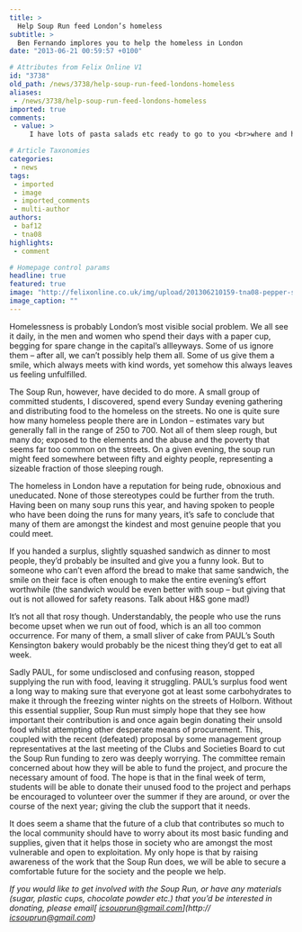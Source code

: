 ```yaml
---
title: >
  Help Soup Run feed London’s homeless
subtitle: >
  Ben Fernando implores you to help the homeless in London
date: "2013-06-21 00:59:57 +0100"

# Attributes from Felix Online V1
id: "3738"
old_path: /news/3738/help-soup-run-feed-londons-homeless
aliases:
 - /news/3738/help-soup-run-feed-londons-homeless
imported: true
comments:
 - value: >
     I have lots of pasta salads etc ready to go to you <br>where and how do I take it there? cous cous and pasta salads all ready <br>thanks <br>07713 627168

# Article Taxonomies
categories:
 - news
tags:
 - imported
 - image
 - imported_comments
 - multi-author
authors:
 - baf12
 - tna08
highlights:
 - comment

# Homepage control params
headline: true
featured: true
image: "http://felixonline.co.uk/img/upload/201306210159-tna08-pepper-soup.jpg"
image_caption: ""
---
```


Homelessness is probably London’s most visible social problem. We all see it daily, in the men and women who spend their days with a paper cup, begging for spare change in the capital’s allleyways. Some of us ignore them – after all, we can’t possibly help them all. Some of us give them a smile, which always meets with kind words, yet somehow this always leaves us feeling unfulfilled.

The Soup Run, however, have decided to do more. A small group of committed students, I discovered, spend every Sunday evening gathering and distributing food to the homeless on the streets. No one is quite sure how many homeless people there are in London – estimates vary but generally fall in the range of 250 to 700. Not all of them sleep rough, but many do; exposed to the elements and the abuse and the poverty that seems far too common on the streets. On a given evening, the soup run might feed somewhere between fifty and eighty people, representing a sizeable fraction of those sleeping rough.

The homeless in London have a reputation for being rude, obnoxious and uneducated. None of those stereotypes could be further from the truth. Having been on many soup runs this year, and having spoken to people who have been doing the runs for many years, it’s safe to conclude that many of them are amongst the kindest and most genuine people that you could meet.

If you handed a surplus, slightly squashed sandwich as dinner to most people, they’d probably be insulted and give you a funny look. But to someone who can’t even afford the bread to make that same sandwich, the smile on their face is often enough to make the entire evening’s effort worthwhile (the sandwich would be even better with soup – but giving that out is not allowed for safety reasons. Talk about H&S gone mad!)

It’s not all that rosy though. Understandably, the people who use the runs become upset when we run out of food, which is an all too common occurrence. For many of them, a small sliver of cake from PAUL’s South Kensington bakery would probably be the nicest thing they’d get to eat all week.

Sadly PAUL, for some undisclosed and confusing reason, stopped supplying the run with food, leaving it struggling. PAUL’s surplus food went a long way to making sure that everyone got at least some carbohydrates to make it through the freezing winter nights on the streets of Holborn. Without this essential supplier, Soup Run must simply hope that they see how important their contribution is and once again begin donating their unsold food whilst attempting other desperate means of procurement.
 This, coupled with the recent (defeated) proposal by some management group representatives at the last meeting of the Clubs and Societies Board to cut the Soup Run funding to zero was deeply worrying. The committee remain concerned about how they will be able to fund the project, and procure the necessary amount of food. The hope is that in the final week of term, students will be able to donate their unused food to the project and perhaps be encouraged to volunteer over the summer if they are around, or over the course of the next year; giving the club the support that it needs.

It does seem a shame that the future of a club that contributes so much to the local community should have to worry about its most basic funding and supplies, given that it helps those in society who are amongst the most vulnerable and open to exploitation. My only hope is that by raising awareness of the work that the Soup Run does, we will be able to secure a comfortable future for the society and the people we help.

_If you would like to get involved with the Soup Run, or have any materials (sugar, plastic cups, chocolate powder etc.) that you’d be interested in donating, please email[ icsouprun@gmail.com](http:// icsouprun@gmail.com)_

